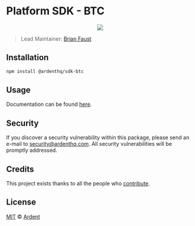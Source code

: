 # Platform SDK - BTC

<p align="center">
    <img src="https://raw.githubusercontent.com/ArdentHQ/platform-sdk/master/packages/sdk-btc/banner.png" />
</p>

> Lead Maintainer: [Brian Faust](https://github.com/faustbrian)

## Installation

```bash
npm install @ardenthq/sdk-btc
```

## Usage

Documentation can be found [here](https://ark.dev/docs/platform-sdk/coins/btc).

## Security

If you discover a security vulnerability within this package, please send an e-mail to security@ardenthq.com. All security vulnerabilities will be promptly addressed.

## Credits

This project exists thanks to all the people who [contribute](../../contributors).

## License

[MIT](LICENSE) © [Ardent](https://ardenthq.com)
